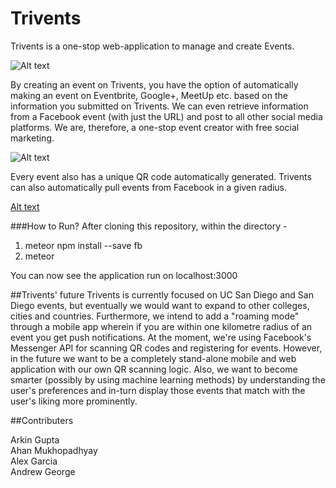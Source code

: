 # Trivents

Trivents is a one-stop web-application to manage and create Events.

![Alt text](http://i.imgur.com/imqHIrK.png "Home Page")

By creating an event on Trivents, you have the option of automatically making an event on Eventbrite, Google+, MeetUp etc. based on the information you submitted on Trivents. We can even retrieve information from a Facebook event (with just the URL) and post to all other social media platforms. We are, therefore, a one-stop event creator with free social marketing.

![Alt text](http://i.imgur.com/QuowdB8.png "Create Event")

Every event also has a unique QR code automatically generated.
Trivents can also automatically pull events from Facebook in a
given radius.

[Alt text](http://i.imgur.com/ICCYkcG.png "Event Page")

###How to Run?
After cloning this repository, within the directory -

1) meteor npm install --save fb <br>
2) meteor <br>

You can now see the application run on localhost:3000

##Trivents' future
Trivents is currently focused on UC San Diego and San Diego events, but eventually we would want to expand to other colleges, cities and countries. Furthermore, we intend to add a "roaming mode" through a mobile app wherein if you are within one kilometre radius of an event you get push notifications. At the moment, we're using Facebook's Messenger API for scanning QR codes and registering for events. However, in the future we want to be a completely stand-alone mobile and web application with our own QR scanning logic. Also, we want to become smarter (possibly by using machine learning methods) by understanding the user's preferences and in-turn display those events that match with the user's liking more prominently.

##Contributers

Arkin Gupta <br>
Ahan Mukhopadhyay <br>
Alex Garcia <br>
Andrew George <br>
